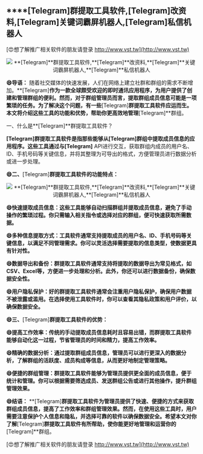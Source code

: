 ## ****[Telegram]**群提取工具软件,**[Telegram]**改资料,**[Telegram]**关键词霸屏机器人,**[Telegram]**私信机器人**

[😍想了解推广相关软件的朋友请登录 http://www.vst.tw](http://www.vst.tw)

 <center><img src="https://vst.tw/MP4/tuiguang/png/4.png" alt="**[Telegram]**群提取工具软件,**[Telegram]**改资料,**[Telegram]**关键词霸屏机器人,**[Telegram]**私信机器人"></center>

**😄导语：**
随着社交媒体的快速发展，人们在网络上建立社群和群组的需求不断增加。**[Telegram]**作为一款全球颇受欢迎的即时通讯应用程序，为用户提供了创建和管理群组的便利。然而，对于群组管理员而言，提取群组成员信息可能是一项繁琐的任务。为了解决这个问题，有一些**[Telegram]**群提取工具软件应运而生。本文将介绍这些工具的功能和优势，帮助你更高效地管理**[Telegram]**群组。

一、什么是**[Telegram]**群提取工具软件？

**[Telegram]**群提取工具软件是指那些能够从**[Telegram]**群组中提取成员信息的应用程序。这些工具通过与**[Telegram]** API进行交互，获取群组内成员的用户名、ID、手机号码等关键信息，并将其整理为可导出的格式，方便管理员进行数据分析或进一步处理。

**😄二、**[Telegram]**群提取工具软件的功能特点：**

 <center><img src="https://vst.tw/MP4/tuiguang/png/6.png" alt="**[Telegram]**群提取工具软件,**[Telegram]**改资料,**[Telegram]**关键词霸屏机器人,**[Telegram]**私信机器人"></center>

**😄快速提取成员信息：这些工具能够自动扫描群组并提取成员信息，避免了手动操作的繁琐过程。你只需输入相关指令或选择对应的群组，便可快速获取所需数据。**

**😄多种信息提取方式：工具软件通常支持提取成员的用户名、ID、手机号码等关键信息，以满足不同管理需求。你可以灵活选择需要提取的信息类型，使数据更具有针对性。**

**😄数据导出和备份：群提取工具软件通常支持将提取的数据导出为常见格式，如CSV、Excel等，方便进一步处理和分析。此外，你还可以进行数据备份，确保数据安全性。**

**😄用户隐私保护：好的群提取工具软件通常会注重用户隐私保护，确保用户数据不被泄露或滥用。在选择使用工具软件时，你可以查看其隐私政策和用户评价，以确保数据安全。**

**😄三、**[Telegram]**群提取工具软件的优势：**

**😄提高工作效率：传统的手动提取成员信息耗时且容易出错，而群提取工具软件能够自动化这一过程，节省管理员的时间和精力，提高工作效率。**

**😄精确的数据分析：通过提取群组成员信息，管理员可以进行更深入的数据分析，了解群组的活跃度、成员构成等信息，从而更好地制定管理策略。**

**😄便捷的群组管理：群提取工具软件能够为管理员提供更全面的成员信息，便于统计和管理。你可以根据需要筛选成员、发送群组公告或进行其他操作，提升群组管理效果。**

**😄结语：**
**[Telegram]**群提取工具软件为管理员提供了快速、便捷的方式来获取群组成员信息，提高了工作效率和群组管理效果。然而，在使用这些工具时，用户需要注意保护个人信息和隐私，并选择可靠的软件以确保数据安全。希望本文对你了解**[Telegram]**群提取工具软件有所帮助，使你能更好地管理和运营你的**[Telegram]**群组。

[😍想了解推广相关软件的朋友请登录 http://www.vst.tw](http://www.vst.tw)



